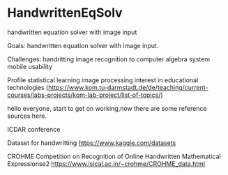 # HandwrittenEqSolv
handwritten equation solver with image input

Goals: handwritten equation solver with image input.

Challenges: handritting image recognition to computer algebra system mobile usability

Profile statistical learning image processing interest in educational technologies (https://www.kom.tu-darmstadt.de/de/teaching/current-courses/labs-projects/kom-lab-project/list-of-topics/)

hello everyone, start to get on working,now there are some reference sources here.

ICDAR conference

Dataset for handwritting https://www.kaggle.com/datasets

CROHME Competition on Recognition of Online Handwritten Mathematical Expressionse2 https://www.isical.ac.in/~crohme/CROHME_data.html
